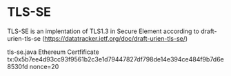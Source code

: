 # TLS-SE
TLS-SE is an implentation of TLS1.3 in Secure Element according to draft-urien-tls-se (https://datatracker.ietf.org/doc/draft-urien-tls-se/)

tls-se.java Ethereum Certfificate tx:0x5b7ee4d93cc93f9561b2c3e1d79447827df798de14e394ce484f9b7d6e8530fd nonce=20

